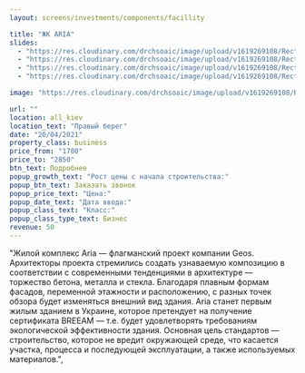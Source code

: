 ```yaml
---
layout: screens/investments/components/facillity

title: "ЖК ARIA"
slides:
  - "https://res.cloudinary.com/drchsoaic/image/upload/v1619269108/Rectangle_11_gklnzz.png"
  - "https://res.cloudinary.com/drchsoaic/image/upload/v1619269108/Rectangle_11_gklnzz.png"
  - "https://res.cloudinary.com/drchsoaic/image/upload/v1619269108/Rectangle_11_gklnzz.png"
  - "https://res.cloudinary.com/drchsoaic/image/upload/v1619269108/Rectangle_11_gklnzz.png"

image: "https://res.cloudinary.com/drchsoaic/image/upload/v1619269108/Rectangle_11_gklnzz.png"

url: ""
location: all_kiev
location_text: "Правый берег"
date: "20/04/2021"
property_class: business
price_from: "1780"
price_to: "2850"
btn_text: Подробнее
popup_growth_text: "Рост цены с начала строительства:"
popup_btn_text: Заказать звонок
popup_price_text: "Цена:"
popup_date_text: "Дата ввода:"
popup_class_text: "Класс:"
popup_class_type_text: Бизнес
revenue: 50
---
```


"Жилой комплекс Aria — флагманский проект компании Geos. Архитекторы проекта стремились создать узнаваемую композицию в соответствии с современными тенденциями в архитектуре — торжество бетона, металла и стекла. Благодаря плавным формам фасадов, переменной этажности и расположению, с разных точек обзора будет изменяться внешний вид здания. Aria станет первым жилым зданием в Украине, которое претендует на получение сертификата BREEAM — т.е. будет удовлетворять требованиям экологической эффективности здания. Основная цель стандартов — строительство, которое не вредит окружающей среде, что касается участка, процесса и последующей эксплуатации, а также используемых материалов.",

